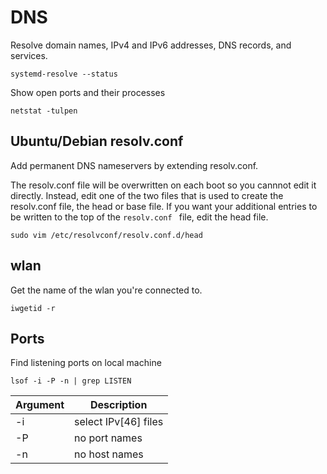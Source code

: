 # DNS

Resolve domain names, IPv4 and IPv6 addresses, DNS records, and services.

```shell
systemd-resolve --status
```


Show open ports and their processes

```shell
netstat -tulpen
```


## Ubuntu/Debian resolv.conf

Add permanent DNS nameservers by extending resolv.conf.

The resolv.conf file will be overwritten on each boot so you cannnot edit it directly.
Instead, edit one of the two files that is used to create the resolv.conf file, the head or base file.
If you want your additional entries to be written to the top of the `resolv.conf ` file, edit the head file.


```shell
sudo vim /etc/resolvconf/resolv.conf.d/head
```

## wlan

Get the name of the wlan you're connected to.

```shell
iwgetid -r
```

## Ports

Find listening ports on local machine

```shell
lsof -i -P -n | grep LISTEN
```

Argument | Description
--------- | -----------
-i | select IPv[46] files
-P | no port names
-n | no host names
